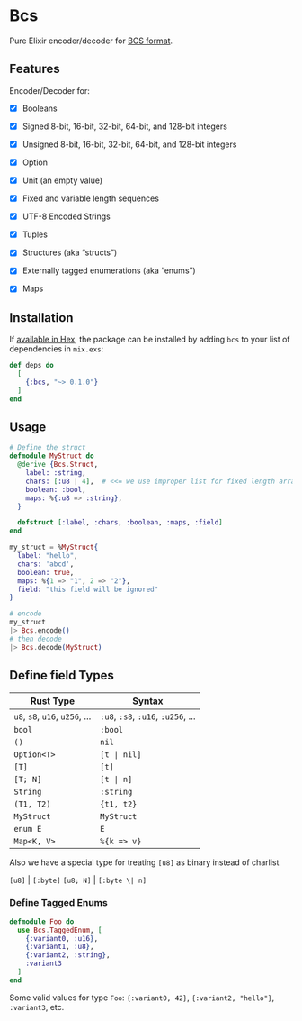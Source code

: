 # Bcs

Pure Elixir encoder/decoder for [BCS format](https://github.com/diem/bcs).

## Features

Encoder/Decoder for:

- [x] Booleans
- [x] Signed 8-bit, 16-bit, 32-bit, 64-bit, and 128-bit integers
- [x] Unsigned 8-bit, 16-bit, 32-bit, 64-bit, and 128-bit integers
- [x] Option
- [x] Unit (an empty value)
- [x] Fixed and variable length sequences
- [x] UTF-8 Encoded Strings
- [x] Tuples
- [x] Structures (aka “structs”)
- [x] Externally tagged enumerations (aka “enums”)
- [x] Maps


## Installation

If [available in Hex](https://hex.pm/docs/publish), the package can be installed
by adding `bcs` to your list of dependencies in `mix.exs`:

```elixir
def deps do
  [
    {:bcs, "~> 0.1.0"}
  ]
end
```


## Usage

```elixir
# Define the struct
defmodule MyStruct do
  @derive {Bcs.Struct,
    label: :string,
    chars: [:u8 | 4],  # <<= we use improper list for fixed length array
    boolean: :bool,
    maps: %{:u8 => :string},
  }

  defstruct [:label, :chars, :boolean, :maps, :field]
end

my_struct = %MyStruct{
  label: "hello",
  chars: 'abcd',
  boolean: true,
  maps: %{1 => "1", 2 => "2"},
  field: "this field will be ignored"
}

# encode
my_struct
|> Bcs.encode()
# then decode
|> Bcs.decode(MyStruct)
```

## Define field Types

 Rust Type   | Syntax
-------------|-------------
 `u8`, `s8`, `u16`, `u256`, ...   | `:u8`, `:s8`, `:u16`, `:u256`, ...
 `bool`      | `:bool`
 `()`        | `nil`
 `Option<T>` | `[t \| nil]`
 `[T]`       | `[t]`
 `[T; N]`    | `[t \| n]`
 `String`    | `:string`
 `(T1, T2)`  | `{t1, t2}`
 `MyStruct`  | `MyStruct`
 `enum E`    | `E`
 `Map<K, V>` | `%{k => v}`

Also we have a special type for treating `[u8]` as binary instead of charlist

 `[u8]`      | `[:byte]`
 `[u8; N]`   | `[:byte \| n]`

### Define Tagged Enums

```elixir
defmodule Foo do
  use Bcs.TaggedEnum, [
    {:variant0, :u16},
    {:variant1, :u8},
    {:variant2, :string},
    :variant3
  ]
end
```

Some valid values for type `Foo`: `{:variant0, 42}`, `{:variant2, "hello"}`, `:variant3`, etc.
